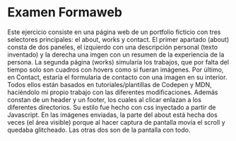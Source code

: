 <h1>Examen Formaweb</h1>
<p> Este ejercicio consiste en una página web de un portfolio ficticio con tres selectores principales: el about, works y contact. 
El primer apartado (about) consta de dos paneles, el izquierdo con una descripción personal (texto inventado) y la derecha una imgen con un resumen de la experiencia de la persona.
La segunda página (works) simularía los trabajos, que por falta del tiempo solo son cuadros con hovers como si fueran imágenes.
Por último, en Contact, estaría el formularia de contacto con una imagen en su interior.
Todos ellos están basados en tutoriales/plantillas de Codepen y MDN, haciéndolo mi propio trabajo con las diferentes modificaciones.
Además constan de un header y un footer, los cuales al clicar enlazan a los diferentes directorios. Su estilo fue hecho con css inyectado a partir de Javascript.
En las imágenes enviadas, la parte del about está hecha dos veces (el área visible) porque al hacer captura de pantalla movía el scroll y quedaba glitcheado. Las otras dos son de la pantalla con todo.<p>